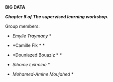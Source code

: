 **BIG DATA**

_**Chapter 6 of The supervised learning workshop.**_


Group members:

* *Emylie Traymany* *

* *Camille Fik * *

* *Douniazed Bouaziz * *

* *Sihame Lekmine* *

* *Mohamed-Amine Moujahed* *
